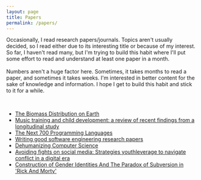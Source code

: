 ```yaml
---
layout: page
title: Papers
permalink: /papers/
---
```


<p class="post-content">
Occasionally, I read research papers/journals. Topics aren't usually decided, so I read either due to its interesting title or because of my interest. So far, I haven't read many, but I'm trying to build this habit where I'll put some effort to read and understand at least one paper in a month. 
<br>
<br>
Numbers aren't a huge factor here. Sometimes, it takes months to read a paper, and sometimes it takes weeks. I'm interested in better content for the sake of knowledge and information. I hope I get to build this habit and stick to it for a while.
</p>

<br>

- [The Biomass Distribution on Earth](https://www.pnas.org/content/pnas/115/25/6506.full.pdf)
- [Music training and child development: a review of recent findings from a longitudinal study](https://sci-hub.tw/10.1111/nyas.13606)
- [The Next 700 Programming Languages](http://fsl.cs.illinois.edu/images/e/ef/P157-landin.pdf)
- [Writing good software engineering research papers](https://dl.acm.org/doi/abs/10.5555/776816.776925)
- [Dehumanizing Computer Science](https://sci-hub.tw/10.1002/9780470125779.ch3)
- [Avoiding fights on social media: Strategies youthleverage to navigate conflict in a digital era](https://sci-hub.tw/10.1002/jcop.22363)
- [Construction of Gender Identities And The Paradox of Subversion in 'Rick And Morty'](http://www.journalcra.com/sites/default/files/issue-pdf/31365.pdf)
